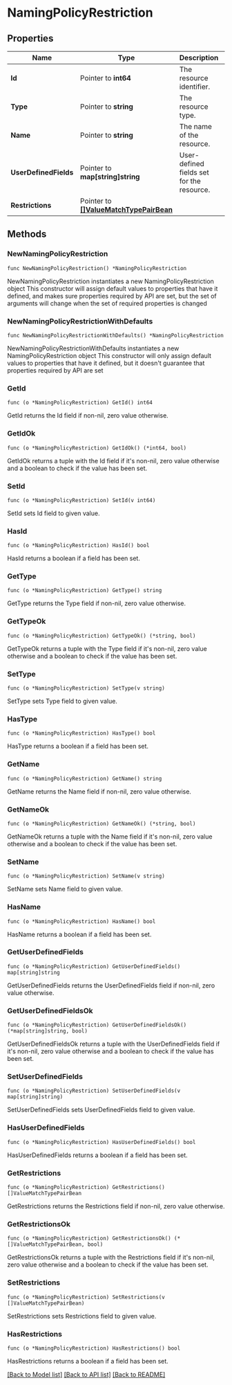# NamingPolicyRestriction

## Properties

Name | Type | Description | Notes
------------ | ------------- | ------------- | -------------
**Id** | Pointer to **int64** | The resource identifier. | [optional] 
**Type** | Pointer to **string** | The resource type. | [optional] 
**Name** | Pointer to **string** | The name of the resource. | [optional] 
**UserDefinedFields** | Pointer to **map[string]string** | User-defined fields set for the resource. | [optional] 
**Restrictions** | Pointer to [**[]ValueMatchTypePairBean**](ValueMatchTypePairBean.md) |  | [optional] 

## Methods

### NewNamingPolicyRestriction

`func NewNamingPolicyRestriction() *NamingPolicyRestriction`

NewNamingPolicyRestriction instantiates a new NamingPolicyRestriction object
This constructor will assign default values to properties that have it defined,
and makes sure properties required by API are set, but the set of arguments
will change when the set of required properties is changed

### NewNamingPolicyRestrictionWithDefaults

`func NewNamingPolicyRestrictionWithDefaults() *NamingPolicyRestriction`

NewNamingPolicyRestrictionWithDefaults instantiates a new NamingPolicyRestriction object
This constructor will only assign default values to properties that have it defined,
but it doesn't guarantee that properties required by API are set

### GetId

`func (o *NamingPolicyRestriction) GetId() int64`

GetId returns the Id field if non-nil, zero value otherwise.

### GetIdOk

`func (o *NamingPolicyRestriction) GetIdOk() (*int64, bool)`

GetIdOk returns a tuple with the Id field if it's non-nil, zero value otherwise
and a boolean to check if the value has been set.

### SetId

`func (o *NamingPolicyRestriction) SetId(v int64)`

SetId sets Id field to given value.

### HasId

`func (o *NamingPolicyRestriction) HasId() bool`

HasId returns a boolean if a field has been set.

### GetType

`func (o *NamingPolicyRestriction) GetType() string`

GetType returns the Type field if non-nil, zero value otherwise.

### GetTypeOk

`func (o *NamingPolicyRestriction) GetTypeOk() (*string, bool)`

GetTypeOk returns a tuple with the Type field if it's non-nil, zero value otherwise
and a boolean to check if the value has been set.

### SetType

`func (o *NamingPolicyRestriction) SetType(v string)`

SetType sets Type field to given value.

### HasType

`func (o *NamingPolicyRestriction) HasType() bool`

HasType returns a boolean if a field has been set.

### GetName

`func (o *NamingPolicyRestriction) GetName() string`

GetName returns the Name field if non-nil, zero value otherwise.

### GetNameOk

`func (o *NamingPolicyRestriction) GetNameOk() (*string, bool)`

GetNameOk returns a tuple with the Name field if it's non-nil, zero value otherwise
and a boolean to check if the value has been set.

### SetName

`func (o *NamingPolicyRestriction) SetName(v string)`

SetName sets Name field to given value.

### HasName

`func (o *NamingPolicyRestriction) HasName() bool`

HasName returns a boolean if a field has been set.

### GetUserDefinedFields

`func (o *NamingPolicyRestriction) GetUserDefinedFields() map[string]string`

GetUserDefinedFields returns the UserDefinedFields field if non-nil, zero value otherwise.

### GetUserDefinedFieldsOk

`func (o *NamingPolicyRestriction) GetUserDefinedFieldsOk() (*map[string]string, bool)`

GetUserDefinedFieldsOk returns a tuple with the UserDefinedFields field if it's non-nil, zero value otherwise
and a boolean to check if the value has been set.

### SetUserDefinedFields

`func (o *NamingPolicyRestriction) SetUserDefinedFields(v map[string]string)`

SetUserDefinedFields sets UserDefinedFields field to given value.

### HasUserDefinedFields

`func (o *NamingPolicyRestriction) HasUserDefinedFields() bool`

HasUserDefinedFields returns a boolean if a field has been set.

### GetRestrictions

`func (o *NamingPolicyRestriction) GetRestrictions() []ValueMatchTypePairBean`

GetRestrictions returns the Restrictions field if non-nil, zero value otherwise.

### GetRestrictionsOk

`func (o *NamingPolicyRestriction) GetRestrictionsOk() (*[]ValueMatchTypePairBean, bool)`

GetRestrictionsOk returns a tuple with the Restrictions field if it's non-nil, zero value otherwise
and a boolean to check if the value has been set.

### SetRestrictions

`func (o *NamingPolicyRestriction) SetRestrictions(v []ValueMatchTypePairBean)`

SetRestrictions sets Restrictions field to given value.

### HasRestrictions

`func (o *NamingPolicyRestriction) HasRestrictions() bool`

HasRestrictions returns a boolean if a field has been set.


[[Back to Model list]](../README.md#documentation-for-models) [[Back to API list]](../README.md#documentation-for-api-endpoints) [[Back to README]](../README.md)


